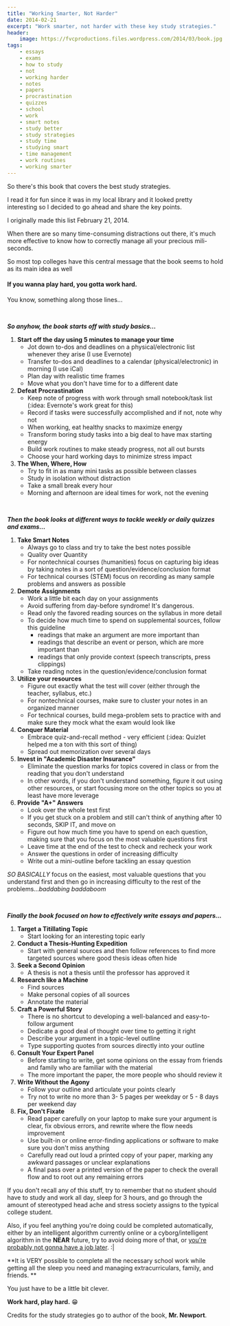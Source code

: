 ```yaml
---
title: "Working Smarter, Not Harder"
date: 2014-02-21
excerpt: "Work smarter, not harder with these key study strategies."
header:
    image: https://fvcproductions.files.wordpress.com/2014/03/book.jpg
tags:
    - essays
    - exams
    - how to study
    - not
    - working harder
    - notes
    - papers
    - procrastination
    - quizzes
    - school
    - work
    - smart notes
    - study better
    - study strategies
    - study time
    - studying smart
    - time management
    - work routines
    - working smarter
---
```


So there's this book that covers the best study strategies.

I read it for fun since it was in my local library and it looked pretty
interesting so I decided to go ahead and share the key points.

I originally made this list February 21, 2014.

When there are so many time-consuming distractions out there, it's much
more effective to know how to correctly manage all your precious
mili-seconds.

So most top colleges have this central message that the book seems to
hold as its main idea as well

#### If you wanna play hard, you gotta work hard.

You know, something along those lines...

 

***So anyhow, the book starts off with study basics…***

1. **Start off the day using 5 minutes to manage your time**
    -   Jot down to-dos and deadlines on a physical/electronic list
        whenever they arise (I use Evernote)
    -   Transfer to-dos and deadlines to a calendar
        (physical/electronic) in morning (I use iCal)
    -   Plan day with realistic time frames
    -   Move what you don't have time for to a different date
2. **Defeat Procrastination**
    -   Keep note of progress with work through small notebook/task list
        (:idea: Evernote's work great for this)
    -   Record if tasks were successfully accomplished and if not, note
        why not
    -   When working, eat healthy snacks to maximize energy
    -   Transform boring study tasks into a big deal to have max
        starting energy
    -   Build work routines to make steady progress, not all out bursts
    -   Choose your hard working days to minimize stress impact
3. **The When, Where, How**
    -   Try to fit in as many mini tasks as possible between classes
    -   Study in isolation without distraction
    -   Take a small break every hour
    -   Morning and afternoon are ideal times for work, not the evening

 

***Then the book looks at different ways to tackle weekly or daily
quizzes and exams…***

1. **Take Smart Notes**
    -   Always go to class and try to take the best notes possible
    -   Quality over Quantity
    -   For nontechnical courses (humanities) focus on capturing big
        ideas by taking notes in a sort of question/evidence/conclusion
        format
    -   For technical courses (STEM) focus on recording as many sample
        problems and answers as possible
2. **Demote Assignments**
    -   Work a little bit each day on your assignments
    -   Avoid suffering from day-before syndrome! It's dangerous.
    -   Read only the favored reading sources on the syllabus in more
        detail
    -   To decide how much time to spend on supplemental sources, follow
        this guideline
        -   readings that make an argument are more important than
        -   readings that describe an event or person, which are more
            important than
        -   readings that only provide context (speech transcripts,
            press clippings)
    -   Take reading notes in the question/evidence/conclusion format
3. **Utilize your resources**
    -   Figure out exactly what the test will cover (either through the
        teacher, syllabus, etc.)
    -   For nontechnical courses, make sure to cluster your notes in an
        organized manner
    -   For technical courses, build mega-problem sets to practice with
        and make sure they mock what the exam would look like
4.  **Conquer Material**
    -   Embrace quiz-and-recall method - very efficient (:idea: Quizlet
        helped me a ton with this sort of thing)
    -   Spread out memorization over several days
5.  **Invest in "Academic Disaster Insurance"**
    -   Eliminate the question marks for topics covered in class or from
        the reading that you don't understand
    -   In other words, if you don't understand something, figure it out
        using other resources, or start focusing more on the other
        topics so you at least have more leverage
6.  **Provide "A+" Answers**
    -   Look over the whole test first
    -   If you get stuck on a problem and still can't think of anything
        after 10 seconds, SKIP IT, and move on
    -   Figure out how much time you have to spend on each question,
        making sure that you focus on the most valuable questions first
    -   Leave time at the end of the test to check and recheck your work
    -   Answer the questions in order of increasing difficulty
    -   Write out a mini-outline before tackling an essay question

*SO BASICALLY* focus on the easiest, most valuable questions that you
understand first and then go in increasing difficulty to the rest of the
problems…*baddabing baddaboom*

 

***Finally the book focused on how to effectively write essays and
papers…***

1. **Target a Titillating Topic**
    -   Start looking for an interesting topic early
2. **Conduct a Thesis-Hunting Expedition**
    -   Start with general sources and then follow references to find
        more targeted sources where good thesis ideas often hide
3. **Seek a Second Opinion**
    -   A thesis is not a thesis until the professor has approved it
4.  **Research like a Machine**
    -   Find sources
    -   Make personal copies of all sources
    -   Annotate the material
5.  **Craft a Powerful Story**
    -   There is no shortcut to developing a well-balanced and
        easy-to-follow argument
    -   Dedicate a good deal of thought over time to getting it right
    -   Describe your argument in a topic-level outline
    -   Type supporting quotes from sources directly into your outline
6.  **Consult Your Expert Panel**
    -   Before starting to write, get some opinions on the essay from
        friends and family who are familiar with the material
    -   The more important the paper, the more people who should review
        it
7.  **Write Without the Agony**
    -   Follow your outline and articulate your points clearly
    -   Try not to write no more than 3- 5 pages per weekday or 5 - 8
        days per weekend day
8.  **Fix, Don't Fixate**
    -   Read paper carefully on your laptop to make sure your argument
        is clear, fix obvious errors, and rewrite where the flow needs
        improvement
    -   Use built-in or online error-finding applications or software to
        make sure you don't miss anything
    -   Carefully read out loud a printed copy of your paper, marking
        any awkward passages or unclear explanations
    -   A final pass over a printed version of the paper to check the
        overall flow and to root out any remaining errors

If you don't recall any of this stuff, try to remember that no student
should have to study and work all day, sleep for 3 hours, and go through
the amount of stereotyped head ache and stress society assigns to the
typical college student.

Also, if you feel anything you're doing could be completed
automatically, either by an intelligent algorithm currently online or a
cyborg/intelligent algorithm in the **NEAR** future, try to avoid doing
more of that, or [you're probably not gonna have a job
later](https://www.economist.com/news/briefing/21594264-previous-technological-innovation-has-always-delivered-more-long-run-employment-not-less "Economist Article on Tech Replacing People").
:|

**It is VERY possible to complete all the necessary school work while
getting all the sleep you need and managing extracurriculars, family,
and friends. **

You just have to be a little bit clever.

**Work hard, play hard.** 😁

Credits for the study strategies go to author of the book, **Mr.
Newport**.
